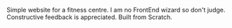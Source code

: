 Simple website for a fitness centre. 
I am no FrontEnd wizard so don't judge. 
Constructive feedback is appreciated.
Built from Scratch.
